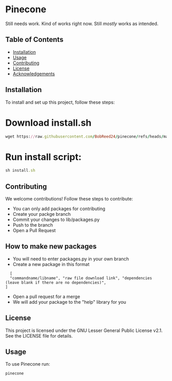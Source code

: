 # Pinecone

Still needs work. Kind of works right now. Still *mostly* works as intended.

## Table of Contents

- [Installation](#installation)
- [Usage](#usage)
- [Contributing](#contributing)
- [License](#license)
- [Acknowledgements](#acknowledgements)

## Installation

To install and set up this project, follow these steps:


# Download install.sh
```ruby
wget https://raw.githubusercontent.com/BobReed24/pinecone/refs/heads/main/install.sh
```
# Run install script:
```ruby
sh install.sh
```

## Contributing
We welcome contributions! Follow these steps to contribute:

- You can only add packages for contributing
- Create your packge branch
- Commit your changes to lib/packages.py
- Push to the branch 
- Open a Pull Request

## How to make new packages
- You will need to enter packages.py in your own branch
- Create a new package in this format
```
  [
  "commandname/libname", "raw file download link", "dependencies (leave blank if there are no dependencies)",
]
```
- Open a pull request for a merge
- We will add your package to the "help" library for you
  
## License
This project is licensed under the GNU Lesser General Public License v2.1. See the LICENSE file for details.

## Usage

To use Pinecone run:

```sh
pinecone
```
